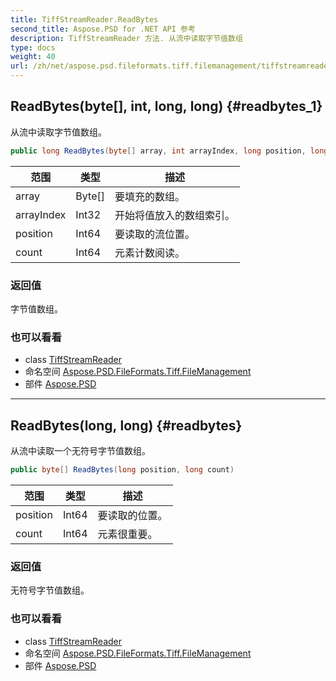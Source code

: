 ```yaml
---
title: TiffStreamReader.ReadBytes
second_title: Aspose.PSD for .NET API 参考
description: TiffStreamReader 方法. 从流中读取字节值数组
type: docs
weight: 40
url: /zh/net/aspose.psd.fileformats.tiff.filemanagement/tiffstreamreader/readbytes/
---
```

## ReadBytes(byte[], int, long, long) {#readbytes_1}

从流中读取字节值数组。

```csharp
public long ReadBytes(byte[] array, int arrayIndex, long position, long count)
```

| 范围 | 类型 | 描述 |
| --- | --- | --- |
| array | Byte[] | 要填充的数组。 |
| arrayIndex | Int32 | 开始将值放入的数组索引。 |
| position | Int64 | 要读取的流位置。 |
| count | Int64 | 元素计数阅读。 |

### 返回值

字节值数组。

### 也可以看看

* class [TiffStreamReader](../)
* 命名空间 [Aspose.PSD.FileFormats.Tiff.FileManagement](../../tiffstreamreader/)
* 部件 [Aspose.PSD](../../../)

---

## ReadBytes(long, long) {#readbytes}

从流中读取一个无符号字节值数组。

```csharp
public byte[] ReadBytes(long position, long count)
```

| 范围 | 类型 | 描述 |
| --- | --- | --- |
| position | Int64 | 要读取的位置。 |
| count | Int64 | 元素很重要。 |

### 返回值

无符号字节值数组。

### 也可以看看

* class [TiffStreamReader](../)
* 命名空间 [Aspose.PSD.FileFormats.Tiff.FileManagement](../../tiffstreamreader/)
* 部件 [Aspose.PSD](../../../)


